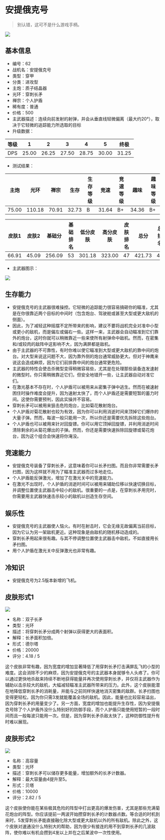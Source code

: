 # 安提俄克号

> 别认错，这可不是什么游戏手柄。

<img src="/ships/ship_62.png" style={{zoom:1}}/>

## 基本信息

- 编号：62
- 战机名：安提俄克号
- 类型：穿甲
- 分类：进攻型
- 主炮：质子结晶器
- 光环：穿刺长矛
- 禅宗：个人护盾
- 稀有度：普通
- 价格：500
- 主武器描述：连续向前发射的射弹，并会从垂直线轻微偏离（最大约20°），取决于它轻微的追踪能力所选取的目标
- 升级数据：

| 等级 | 1 | 2 | 3 | 4 | 5 | 终极 |
|--|--|--|--|--|--|--|
| DPS | 25.00 | 26.25 | 27.50 | 28.75 | 30.00 | 31.25 |

- 测试结果：

| 主炮 | 光环 | 禅宗 | 生存 | 生存等级 | 竞速 | 竞速等级 | 趣味 | 趣味等级 |
|--|--|--|--|--|--|--|--|--|
| 75.00 | 110.18 | 70.91 | 32.73 | B | 31.64 | B+ | 34.36 | B+ |

| 皮肤1 | 皮肤2 | 基础分 | 基础排名 | 低分皮肤 | 高分皮肤 | 皮肤排名 | 总分 | 总排名 |
|--|--|--|--|--|--|--|--|--|
| 66.91 | 45.09 | 256.09 | 53 | 301.18 | 323.00 | 47 | 421.73 | 47 |

- 主武器图示：

<img src="/illustration/main_62.gif" style={{zoom:1}}/>

## 生存能力

- 安提俄克号的主武器很难操控。它轻微的追踪能力很容易搞砸你的瞄准，尤其是在你很靠近两个目标的中间时（包含炮台、驾驶舱或甚至大型或更大敌机的侧面）。
- 因此，为了减轻这种摇摆不定所带来的影响，建议不要将战机完全对准中小型或更小的敌机，而是偏左或偏右一些。这样一来，主武器会自动瞄准到它们靠外的炮台，这时你就可以稍微靠近一些来使所有射弹命中敌机。然而，在密集和/或较肉的敌阵中这影响不大，因为满屏都是敌机。
- 由于主武器的不可靠性，有时你难以使它瞄准到大型或更大敌机的靠中间的炮台。对大型来说这问题不大，因为靠外侧的炮台通常威胁更大。但对于神鹰来说这会造成麻烦，因为它们前排靠中间的炮台通常更危险。
- 主武器的特性会使击杀微型变得稍微容易些，尤其是在处理那些装备连发速射的微型时。你只需稍微靠近它们，但安全地错开一些，让主武器自动对准它们。
- 在激光基本不存在时，个人护盾可以被用来从密集子弹中逃生。然而在被速射困住时操作难度会提升，因为速射太快了，而个人护盾还是需要短暂的蓄力时间。这使你需要预判，因此实操并不容易。
- 穿刺长矛可以被用来狙击危险炮台，比如菊花散射炮台。
- 个人护盾对菊花散射也较为有效，因为你可以利用消逝时间来顶掉它们爆炸的大量子弹。然而，每波一般只能用一次，所以你还是需要优先拆除这些炮台。
- 个人护盾也可以被用来针对回旋镖。你可以用它顶掉回旋镖，并利用消逝时间清除剩余的从菊花爆出的子弹。然而，你还是需要快速拆除回旋镖或菊花炮台，因为这个组合会快速将你淹没。

## 竞速能力

- 安提俄克号装备了穿刺长矛，这意味着你可以长矛扫图。而且你非常需要长矛扫图，因为这样就不用为了瞄准主武器而过多地走位。
- 个人护盾能反弹激光，增加了在激光关中的竞速能力。
- 在激光不出现时，个人护盾的消逝时间可以被用来辅助位移以快速切换目标，并调整位置使主武器击中较小的敌机。很重要的一点是，在穿刺长矛用完时，你需要用主武器快速击杀较小的敌机以创造生存空间。

## 娱乐性

- 安提俄克号的主武器使人恼火。有时在射击时，它会无缘无故偏离当前目标，因为它认为另一架敌机更近。这种现象是由敌机的随机移动造成的。
- 穿刺长矛用起来很有趣。与其不停调整位置使主武器击中敌机，不如直接用长矛扫图。
- 用个人护盾在激光关中反弹激光也非常有趣。

## 冷知识

- 安提俄克号为2.5版本新增的飞机。

## 皮肤形式1

<img src="/ships/ship_62_apex_1.png" style={{zoom:1}}/>

- 名称：双子长矛
- 类型：光环
- 描述：将穿刺长矛分成两个射弹以获得更大的表面积。
- 解释：长矛面积加倍。
- 形式：德尔塔
- 价格：20000
- 评分：4.18 / 5

这个皮肤非常有趣，因为宽度的增加显著降低了用穿刺长矛打击满屏乱飞的小型的难度。这会消除不少的麻烦，因为安提俄克号的主武器本身就够令人头疼了。你可以通过更快地杀敌来持续不断地获得能量并再次使用穿刺长矛，并仅将主武器作为辅助以击杀较大的敌机，大幅减轻瞄准主武器所带来的压力。此外，这个皮肤能潜在地降低穿刺长矛的消耗量，并能与之前同样快速地消灭密集的敌群。长矛扫图也变得更轻松，因为你只需3发就能覆盖全场的敌机。因此，能量也比较容易溢出，因为穿刺长矛的用量变少了。另一方面，宽度的增加也能提升生存性，因为安提俄克号除了个人护盾外没什么特别好的防御手段，而个人护盾只能使用短暂的一段时间而且一般每波只能用一次。但是，因为穿刺长矛杀敌太快了，这种防御性提升有时难以展现。

## 皮肤形式2

<img src="/ships/ship_62_apex_2.png" style={{zoom:1}}/>

- 名称：高容量
- 类型：光环
- 描述：穿刺长矛可以储存更多能量，增加额外的长矛计数器。
- 解释：最大容量由4提升至5。
- 形式：贝塔
- 价格：10000
- 评分：2.82 / 5

这个皮肤使你能在某些极其危险的阵型中打出更高的爆发伤害，尤其是那些充满菊花炮台的阵型。你应该提前一两波开始攒穿刺长矛的计数器点数。等合适的时机到来时，5发穿刺长矛能直接融化除大型或更大敌机以外的所有敌机。除此之外，这个皮肤对速通没什么特别大的帮助，因为很少有接连的用不到穿刺长矛的几波敌阵，使你难以有机会攒到4发以上并在之后某波中一次性使用。
